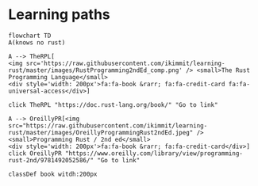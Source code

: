# Learning paths

```mermaid
flowchart TD
A(knows no rust)

A --> TheRPL[
<img src='https://raw.githubusercontent.com/ikimmit/learning-rust/master/images/RustProgramming2ndEd_comp.png' /> <small>The Rust Programming Language</small>
<div style='width: 200px'>fa:fa-book &rarr; fa:fa-credit-card fa:fa-universal-access</div>]

click TheRPL "https://doc.rust-lang.org/book/" "Go to link"

A --> OreillyPR[<img src="https://raw.githubusercontent.com/ikimmit/learning-rust/master/images/OreillyProgrammingRust2ndEd.jpeg" /><small>Programming Rust / 2nd ed</small>
<div style='width: 200px'>fa:fa-book &rarr; fa:fa-credit-card</div>]
click OreillyPR "https://www.oreilly.com/library/view/programming-rust-2nd/9781492052586/" "Go to link"

classDef book witdh:200px
```

<link
  href="https://cdnjs.cloudflare.com/ajax/libs/font-awesome/6.5.2/css/all.min.css"
  rel="stylesheet"
/>
